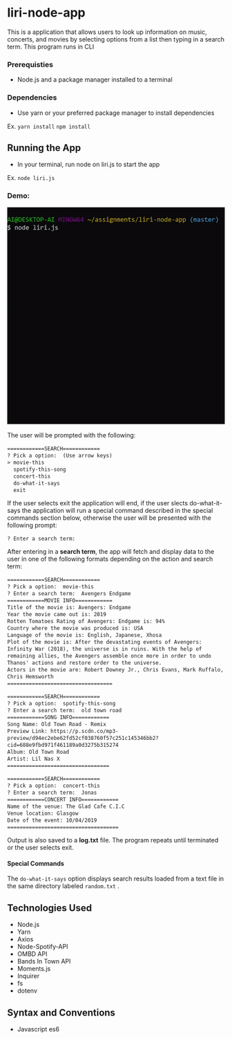 # liri-node-app

This is a application that allows users to look up information on music, concerts, and movies by selecting options from a list then typing in a search term. This program runs in CLI

### Prerequisties
- Node.js and a package manager installed to a terminal

### Dependencies
- Use yarn or your preferred package manager to install dependencies

Ex.
``
yarn install
``
``
npm install
``

## Running the App
- In your terminal, run node on liri.js to start the app

Ex.
``
node liri.js
``

### Demo: 

![Demo](https://github.com/dhuan008/liri-node-app/blob/master/img/liri-demo.gif)

The user will be prompted with the following:

```
============SEARCH============
? Pick a option:  (Use arrow keys)
> movie-this
  spotify-this-song
  concert-this
  do-what-it-says
  exit
```

If the user selects exit the application will end, if the user slects do-what-it-says the application will run a special command described in the special commands section below, otherwise the user will be presented with the following prompt:

```
? Enter a search term:
```

After entering in a **search term**, the app will fetch and display data to the user in one of the following formats depending on the action and search term:

```
============SEARCH============
? Pick a option:  movie-this
? Enter a search term:  Avengers Endgame
============MOVIE INFO============
Title of the movie is: Avengers: Endgame
Year the movie came out is: 2019
Rotten Tomatoes Rating of Avengers: Endgame is: 94%
Country where the movie was produced is: USA
Language of the movie is: English, Japanese, Xhosa
Plot of the movie is: After the devastating events of Avengers: Infinity War (2018), the universe is in ruins. With the help of remaining allies, the Avengers assemble once more in order to undo Thanos' actions and restore order to the universe.
Actors in the movie are: Robert Downey Jr., Chris Evans, Mark Ruffalo, Chris Hemsworth
==================================
```
```
============SEARCH============
? Pick a option:  spotify-this-song
? Enter a search term:  old town road
============SONG INFO============
Song Name: Old Town Road - Remix
Preview Link: https://p.scdn.co/mp3-preview/d94ec2ebe62fd52cf038760f57c251c145346bb2?cid=688e9fbd971f461189a0d3275b315274
Album: Old Town Road
Artist: Lil Nas X
=================================
```
```
============SEARCH============
? Pick a option:  concert-this
? Enter a search term:  Jonas
============CONCERT INFO============
Name of the venue: The Glad Cafe C.I.C
Venue location: Glasgow
Date of the event: 10/04/2019
====================================
```

Output is also saved to a **log.txt** file. The program repeats until terminated or the user selects exit.

#### Special Commands
The `do-what-it-says` option displays search results loaded from a text file in the same directory labeled `random.txt` .

## Technologies Used
- Node.js
- Yarn
- Axios
- Node-Spotify-API
- OMBD API
- Bands In Town API
- Moments.js
- Inquirer
- fs
- dotenv

## Syntax and Conventions
- Javascript es6